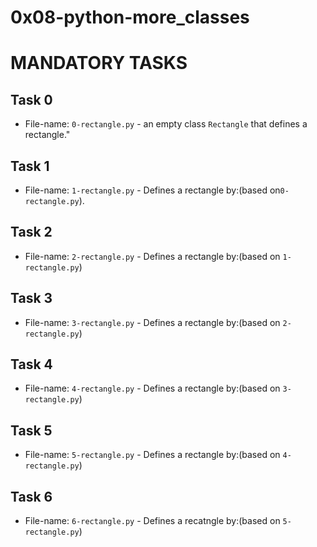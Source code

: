 # 0x08-python-more_classes

# MANDATORY TASKS

## Task 0
* File-name: `0-rectangle.py` - an empty class ```Rectangle``` that defines a rectangle."

## Task 1
* File-name: `1-rectangle.py` - Defines a rectangle by:(based on`0-rectangle.py`).

## Task 2
* File-name: `2-rectangle.py` - Defines a rectangle by:(based on `1-rectangle.py`)

## Task 3
* File-name: `3-rectangle.py` - Defines a rectangle by:(based on `2-rectangle.py`)

## Task 4
* File-name: `4-rectangle.py` - Defines a rectangle by:(based on `3-rectangle.py`)

## Task 5
* File-name: `5-rectangle.py` - Defines a rectangle by:(based on `4-rectangle.py`)

## Task 6
* File-name: `6-rectangle.py` - Defines a recatngle by:(based on `5-rectangle.py`)
